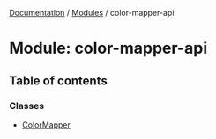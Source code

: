 [Documentation](../README.md) / [Modules](../modules.md) / color-mapper-api

# Module: color-mapper-api

## Table of contents

### Classes

- [ColorMapper](../classes/color_mapper_api.ColorMapper.md)
